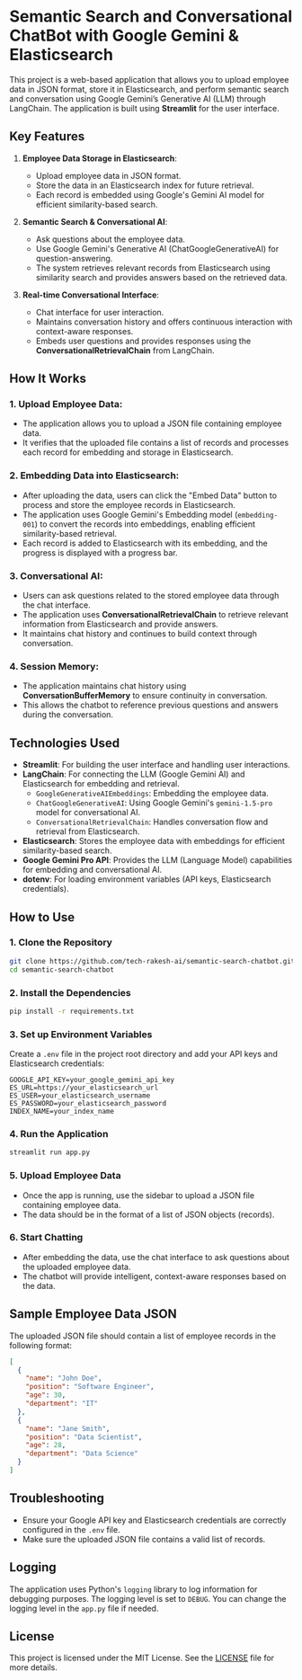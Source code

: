 # Semantic Search and Conversational ChatBot with Google Gemini & Elasticsearch

This project is a web-based application that allows you to upload employee data in JSON format, store it in Elasticsearch, and perform semantic search and conversation using Google Gemini’s Generative AI (LLM) through LangChain. The application is built using **Streamlit** for the user interface.

## Key Features

1. **Employee Data Storage in Elasticsearch**: 
   - Upload employee data in JSON format.
   - Store the data in an Elasticsearch index for future retrieval.
   - Each record is embedded using Google's Gemini AI model for efficient similarity-based search.

2. **Semantic Search & Conversational AI**: 
   - Ask questions about the employee data.
   - Use Google Gemini's Generative AI (ChatGoogleGenerativeAI) for question-answering.
   - The system retrieves relevant records from Elasticsearch using similarity search and provides answers based on the retrieved data.

3. **Real-time Conversational Interface**:
   - Chat interface for user interaction.
   - Maintains conversation history and offers continuous interaction with context-aware responses.
   - Embeds user questions and provides responses using the **ConversationalRetrievalChain** from LangChain.

## How It Works

### 1. **Upload Employee Data**:
   - The application allows you to upload a JSON file containing employee data.
   - It verifies that the uploaded file contains a list of records and processes each record for embedding and storage in Elasticsearch.

### 2. **Embedding Data into Elasticsearch**:
   - After uploading the data, users can click the "Embed Data" button to process and store the employee records in Elasticsearch.
   - The application uses Google Gemini's Embedding model (`embedding-001`) to convert the records into embeddings, enabling efficient similarity-based retrieval.
   - Each record is added to Elasticsearch with its embedding, and the progress is displayed with a progress bar.

### 3. **Conversational AI**:
   - Users can ask questions related to the stored employee data through the chat interface.
   - The application uses **ConversationalRetrievalChain** to retrieve relevant information from Elasticsearch and provide answers.
   - It maintains chat history and continues to build context through conversation.

### 4. **Session Memory**:
   - The application maintains chat history using **ConversationBufferMemory** to ensure continuity in conversation.
   - This allows the chatbot to reference previous questions and answers during the conversation.

## Technologies Used

- **Streamlit**: For building the user interface and handling user interactions.
- **LangChain**: For connecting the LLM (Google Gemini AI) and Elasticsearch for embedding and retrieval.
  - `GoogleGenerativeAIEmbeddings`: Embedding the employee data.
  - `ChatGoogleGenerativeAI`: Using Google Gemini's `gemini-1.5-pro` model for conversational AI.
  - `ConversationalRetrievalChain`: Handles conversation flow and retrieval from Elasticsearch.
- **Elasticsearch**: Stores the employee data with embeddings for efficient similarity-based search.
- **Google Gemini Pro API**: Provides the LLM (Language Model) capabilities for embedding and conversational AI.
- **dotenv**: For loading environment variables (API keys, Elasticsearch credentials).

## How to Use

### 1. **Clone the Repository**
```bash
git clone https://github.com/tech-rakesh-ai/semantic-search-chatbot.git
cd semantic-search-chatbot
```

### 2. **Install the Dependencies**
```bash
pip install -r requirements.txt
```

### 3. **Set up Environment Variables**
Create a `.env` file in the project root directory and add your API keys and Elasticsearch credentials:
```
GOOGLE_API_KEY=your_google_gemini_api_key
ES_URL=https://your_elasticsearch_url
ES_USER=your_elasticsearch_username
ES_PASSWORD=your_elasticsearch_password
INDEX_NAME=your_index_name
```

### 4. **Run the Application**
```bash
streamlit run app.py
```

### 5. **Upload Employee Data**
- Once the app is running, use the sidebar to upload a JSON file containing employee data.
- The data should be in the format of a list of JSON objects (records).

### 6. **Start Chatting**
- After embedding the data, use the chat interface to ask questions about the uploaded employee data.
- The chatbot will provide intelligent, context-aware responses based on the data.

## Sample Employee Data JSON

The uploaded JSON file should contain a list of employee records in the following format:
```json
[
  {
    "name": "John Doe",
    "position": "Software Engineer",
    "age": 30,
    "department": "IT"
  },
  {
    "name": "Jane Smith",
    "position": "Data Scientist",
    "age": 28,
    "department": "Data Science"
  }
]
```

## Troubleshooting

- Ensure your Google API key and Elasticsearch credentials are correctly configured in the `.env` file.
- Make sure the uploaded JSON file contains a valid list of records.

## Logging

The application uses Python's `logging` library to log information for debugging purposes. The logging level is set to `DEBUG`. You can change the logging level in the `app.py` file if needed.

## License

This project is licensed under the MIT License. See the [LICENSE](LICENSE) file for more details.
